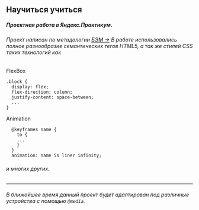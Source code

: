 
## Научиться учиться
##### Проектная работа в Яндекс.Практикум.
###### Проект написан по методологии [*БЭМ &rarr;*](https://ru.bem.info/methodology/ "ссылка на документацию БЭМ") В работе использовались полное разнообразие семантических тегов HTML5, а так же стилей CSS таких технологий как
FlexBox
```
.block {
  display: flex;
  flex-direction: column;
  justify-content: space-between;
  ...
}
```
Animation
```
  @keyframes name {
    to {
    ...
    }
  }
  animation: name 5s liner infinity;
```
###### и многих других.

------

###### В ближайшее время данный проект будет адаптирован под различные устройства с помощью ```@media```.
